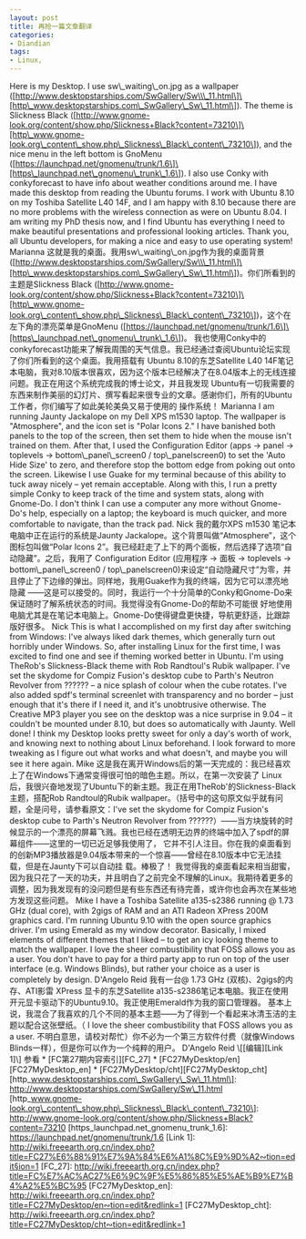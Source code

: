 ```yaml
---
layout: post
title: 再抢一篇文章翻译
categories:
- Diandian
tags:
- Linux, 
---
```

Here is my Desktop. I use sw\\\_waiting\\\_on.jpg as a wallpaper (\[http://www.desktopstarships.com/SwGallery/Sw\\\_11.html\]\[http\_www.desktopstarships.com\_SwGallery\_Sw\_11.html\]). The theme is Slickness Black (\[http://www.gnome-look.org/content/show.php/Slickness+Black?content=73210\]\[http\_www.gnome-look.org\_content\_show.php\_Slickness\_Black\_content\_73210\]), and the nice menu in the left bottom is GnoMenu (\[https://launchpad.net/gnomenu/trunk/1.6\]\[https\_launchpad.net\_gnomenu\_trunk\_1.6\]). I also use Conky with conkyforecast to have info about weather conditions around me. I have made this desktop from reading the Ubuntu forums. I work with Ubuntu 8.10 on my Toshiba Satellite L40 14F, and I am happy with 8.10 because there are no more problems with the wireless connection as were on Ubuntu 8.04. I am writing my PhD thesis now, and I find Ubuntu has everything I need to make beautiful presentations and professional looking articles. Thank you, all Ubuntu developers, for making a nice and easy to use operating system! Marianna 这就是我的桌面。我用sw\\\_waiting\\\_on.jpg作为我的桌面背景(\[http://www.desktopstarships.com/SwGallery/Sw\\\_11.html\]\[http\_www.desktopstarships.com\_SwGallery\_Sw\_11.html\])。你们所看到的主题是Slickness Black (\[http://www.gnome-look.org/content/show.php/Slickness+Black?content=73210\]\[http\_www.gnome-look.org\_content\_show.php\_Slickness\_Black\_content\_73210\])，这个在左下角的漂亮菜单是GnoMenu (\[https://launchpad.net/gnomenu/trunk/1.6\]\[https\_launchpad.net\_gnomenu\_trunk\_1.6\])。 我也使用Conky中的conkyforecast功能来了解我周围的天气信息。我已经通过查阅Ubuntu论坛实现了你们所看到的这个桌面。我用搭载有 Ubuntu 8.10的东芝Satellite L40 14F笔记本电脑，我对8.10版本很喜欢，因为这个版本已经解决了在8.04版本上的无线连接问题。我正在用这个系统完成我的博士论文，并且我发现 Ubuntu有一切我需要的东西来制作美丽的幻灯片、撰写看起来很专业的文章。感谢你们，所有的Ubuntu工作者，你们编写了如此美轮美奂又易于使用的 操作系统！ Marianna I am running Jaunty Jackalope on my Dell XPS m1530 laptop. The wallpaper is "Atmosphere", and the icon set is "Polar Icons 2." I have banished both panels to the top of the screen, then set them to hide when the mouse isn't trained on them. After that, I used the Configuration Editor (apps -> panel -> toplevels -> bottom\\\_panel\\\_screen0 / top\\\_panelscreen0) to set the 'Auto Hide Size' to zero, and therefore stop the bottom edge from poking out onto the screen. Likewise I use Guake for my terminal because of this ability to tuck away nicely – yet remain acceptable. Along with this, I run a pretty simple Conky to keep track of the time and system stats, along with Gnome-Do. I don't think I can use a computer any more without Gnome-Do's help, especially on a laptop; the keyboard is much quicker, and more comfortable to navigate, than the track pad. Nick 我的戴尔XPS m1530 笔记本电脑中正在运行的系统是Jaunty Jackalope。这个背景叫做“Atmosphere”，这个图标包叫做“Polar Icons 2”。我已经赶走了上下的两个面板，然后选择了选项“自动隐藏”。之后，我用了 Configuration Editor (应用程序 -> 面板 -> toplevels -> bottom\\\_panel\\\_screen0 / top\\\_panelscreen0)来设定“自动隐藏尺寸”为零，并且停止了下边缘的弹出。同样地，我用Guake作为我的终端，因为它可以漂亮地隐藏 ——这是可以接受的。同时，我运行一个十分简单的Conky和Gnome-Do来保证随时了解系统状态的时间。我觉得没有Gnome-Do的帮助不可能很 好地使用电脑尤其是在笔记本电脑上。Gnome-Do使得键盘更快捷，导航更舒适，比跟踪版好很多。 Nick This is what I accomplished on my first day after switching from Windows: I've always liked dark themes, which generally turn out horribly under Windows. So, after installing Linux for the first time, I was excited to find one and see if theming worked better in Ubuntu. I'm using TheRob's Slickness-Black theme with Rob Randtoul's Rubik wallpaper. I've set the skydome for Compiz Fusion's desktop cube to Parth's Neutron Revolver from ?????? – a nice splash of colour when the cube rotates. I've also added spdf's terminal screenlet with transparency and no border – just enough that it's there if I need it, and it's unobtrusive otherwise. The Creative MP3 player you see on the desktop was a nice surprise in 9.04 – it couldn't be mounted under 8.10, but does so automatically with Jaunty. Well done! I think my Desktop looks pretty sweet for only a day's worth of work, and knowing next to nothing about Linux beforehand. I look forward to more tweaking as I figure out what works and what doesn't, and maybe you will see it here again. Mike 这是我在离开Windows后的第一天完成的：我已经喜欢上了在Windows下通常变得很可怕的暗色主题。所以，在第一次安装了 Linux后，我很兴奋地发现了Ubuntu下的新主题。我正在用TheRob'的Slickness-Black主题，搭配Rob Randtoul的Rubik wallpaper。（括号中的这句原文似乎就有问题，全是问号，请参看原文：I've set the skydome for Compiz Fusion's desktop cube to Parth's Neutron Revolver from ??????）——当方块旋转的时候显示的一个漂亮的屏幕飞溅。我也已经在透明无边界的终端中加入了spdf的屏幕组件——这里的一切已近足够我使用了， 它并不引人注目。你在我的桌面看到的创新MP3播放器是9.04版本带来的一个惊喜——曾经在8.10版本中它无法挂载，但是在Jaunty下可以自动挂 载。棒极了！ 我觉得我的桌面看起来相当甜蜜，因为我只花了一天的功夫，并且明白了之前完全不理解的Linux。我期待着更多的调整，因为我发现有的没问题但是有些东西还有待完善，或许你也会再次在某些地方发现这些问题。 Mike I have a Toshiba Satellite a135-s2386 running @ 1.73 GHz (dual core), with 2gigs of RAM and an ATI Radeon XPress 200M graphics card. I'm running Ubuntu 9.10 with the open source graphics driver. I'm using Emerald as my window decorator. Basically, I mixed elements of different themes that I liked – to get an icy looking theme to match the wallpaper. I love the sheer combustibility that FOSS allows you as a user. You don't have to pay for a third party app to run on top of the user interface (e.g. Windows Blinds), but rather your choice as a user is completely by design. D'Angelo Reid 我有一台@ 1.73 GHz (双核)、2gigs的内存、ATI影雷 XPress 显卡的东芝Satellite a135-s2386笔记本电脑。我正在使用开元显卡驱动下的Ubuntu9.10。我正使用Emerald作为我的窗口管理器。 基本上说，我混合了我喜欢的几个不同的基本主题——为了得到一个看起来冰清玉洁的主题以配合这张壁纸。（ I love the sheer combustibility that FOSS allows you as a user. 不明白意思，请校对帮忙）你不必为一个第三方软件付费（就像Windows Blinds一样），但是你可以作为一个纯粹的用户。 D'Angelo Reid \\\[\[编辑\]\[Link 1\]\\\] 参看 \* \[FC第27期内容索引\]\[FC\_27\] \* \[FC27MyDesktop/en\]\[FC27MyDesktop\_en\] \* \[FC27MyDesktop/cht\]\[FC27MyDesktop\_cht\] \[http\_www.desktopstarships.com\_SwGallery\_Sw\_11.html\]: http://www.desktopstarships.com/SwGallery/Sw\_11.html \[http\_www.gnome-look.org\_content\_show.php\_Slickness\_Black\_content\_73210\]: http://www.gnome-look.org/content/show.php/Slickness+Black?content=73210 \[https\_launchpad.net\_gnomenu\_trunk\_1.6\]: https://launchpad.net/gnomenu/trunk/1.6 \[Link 1\]: http://wiki.freeearth.org.cn/index.php?title=FC27%E6%88%91%E7%9A%84%E6%A1%8C%E9%9D%A2∾tion=edit§ion=1 \[FC\_27\]: http://wiki.freeearth.org.cn/index.php?title=FC%E7%AC%AC27%E6%9C%9F%E5%86%85%E5%AE%B9%E7%B4%A2%E5%BC%95 \[FC27MyDesktop\_en\]: http://wiki.freeearth.org.cn/index.php?title=FC27MyDesktop/en∾tion=edit&redlink=1 \[FC27MyDesktop\_cht\]: http://wiki.freeearth.org.cn/index.php?title=FC27MyDesktop/cht∾tion=edit&redlink=1